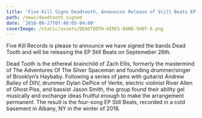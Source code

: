 ```yaml
---
title: 'Five Kill Signs Deadtooth, Announces Release of Still Beats EP'
path: /news/deadtooth_signed
date: '2018-08-27T07:40:05-04:00'
coverImage: /static/assets/DEADTOOTH-HIRES-BAND-SHOT-8.png
---
```


Five Kill Records is please to announce we have signed the bands Dead Tooth and will be releasing the EP Still Beats on Septemeber 26th.

Dead Tooth is the ethereal brainchild of Zach Ellis, formerly the mastermind of The Adventures Of The Silver Spaceman and founding drummer/singer of Brooklyn’s Haybaby. Following a series of jams with guitarist Andrew Bailey of DIIV, drummer Dylan DePice of Verite, electric violinist River Allen of Ghost Piss, and bassist Jason Smith, the group found their ability gel musically and exchange ideas fruitful enough to make the arrangement permanent. The result is the four-song EP Still Beats, recorded in a cold basement in Albany, NY in the winter of 2018.
